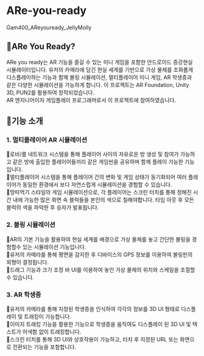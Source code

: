 # ARe-you-ready
Gam400_AReyouready_JellyMolly

## 🔸ARe You Ready?
ARe you ready는 AR 기능을 즐길 수 있는 미니 게임을 포함한 안드로이드 증강현실 시뮬레이터입니다. 유저의 카메라에 담긴 현실 세계를 기반으로 가상 물체를 조화롭게 디스플레이하는 기능과 함께 볼링 시뮬레이션, 멀티플레이어 미니 게임, AR 학생증과 같은 다양한 시뮬레이션을 가능하게 합니다. 이 프로젝트는 AR Foundation, Unity 3D, PUN2를 활용하여 창작되었습니다.    
AR 엔지니어이자 게임플레이 프로그래머로서 이 프로젝트에 참여하였습니다.   

## 🔸기능 소개    
### 1. 멀티플레이어 AR 시뮬레이션    
🔹로비/룸 네트워크 시스템을 통해 플레이어 사이의 자유로운 방 생성 및 참여가 가능하고 같은 방에 출입한 플레이어들끼리 같은 게임씬을 공유하며 함께 플레이 가능한 기능입니다.     
🔹멀티플레이어 시스템을 통해 플레이어 간의 변화 및 게임 상태가 동기화되어 여러 플레이어가 동일한 환경에서 보다 자연스럽게 시뮬레이션을 경험할 수 있습니다.    
🔹땅따먹기 스타일의 게임 시뮬레이션으로, 각 플레이어는 스크린 터치를 통해 정해진 시간 내에 가능한 많은 화면 속 블럭들을 본인의 색으로 칠해야합니다. 타임 아웃 후 모든 블럭의 색을 파악한 후 승자가 발표됩니다.    

### 2. 볼링 시뮬레이션    
🔹AR의 기본 기능을 활용하여 현실 세계를 배경으로 가상 물체를 놓고 간단한 볼링을 경험할수 있는 시뮬레이션 기능입니다.    
🔹유저의 카메라를 통해 평면을 감지한 후 디바이스의 GPS 정보를 이용하여 볼링핀의 외형이 결정됩니다.    
🔹드래그 기능과 크기 조정 바 UI를 이용하여 놓인 가상 물체의 위치와 스케일을 조절할 수 있습니다.    

### 3. AR 학생증   
🔹유저의 카메라를 통해 지정된 학생증을 인식하여 각각의 정보를 3D UI 형태로 디스플레이 및 트래킹이 가능합니다.    
🔹이미지 트래킹 기능을 활용한 기능으로 학생증을 움직여도 디스플레이 된 3D UI 및 텍스트가 어색함 없이 트래킹합니다.     
🔹스크린 터치를 통해 3D UI와 상호작용이 가능하고, 터치 후 지정된 URL 또는 화면으로 전환되는 기능을 포함합니다.
